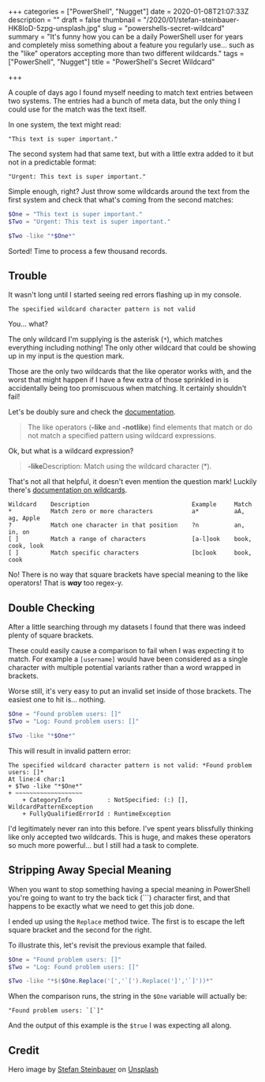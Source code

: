 +++
categories = ["PowerShell", "Nugget"]
date = 2020-01-08T21:07:33Z
description = ""
draft = false
thumbnail = "/2020/01/stefan-steinbauer-HK8IoD-5zpg-unsplash.jpg"
slug = "powershells-secret-wildcard"
summary = "It's funny how you can be a daily PowerShell user for years and completely miss something about a feature you regularly use... such as the \"like\" operators accepting more than two different wildcards."
tags = ["PowerShell", "Nugget"]
title = "PowerShell's Secret Wildcard"

+++


A couple of days ago I found myself needing to match text entries between two systems. The entries had a bunch of meta data, but the only thing I could use for the match was the text itself.

In one system, the text might read:

```
"This text is super important."
```

The second system had that same text, but with a little extra added to it but not in a predictable format:

```
"Urgent: This text is super important."
```

Simple enough, right? Just throw some wildcards around the text from the first system and check that what's coming from the second matches:

```powershell
$One = "This text is super important."
$Two = "Urgent: This text is super important."

$Two -like "*$One*"
```

Sorted! Time to process a few thousand records.

## Trouble

It wasn't long until I started seeing red errors flashing up in my console.

```
The specified wildcard character pattern is not valid
```

You... what?

The only wildcard I'm supplying is the asterisk (`*`), which matches everything including nothing! The only other wildcard that could be showing up in my input is the question mark.

Those are the only two wildcards that the like operator works with, and the worst that might happen if I have a few extra of those sprinkled in is accidentally being too promiscuous when matching. It certainly shouldn't fail!

Let's be doubly sure and check the [documentation](https://docs.microsoft.com/en-us/powershell/module/microsoft.powershell.core/about/about_comparison_operators).

> The like operators (**-like** and **-notlike**) find elements that match or do not match a specified pattern using wildcard expressions.

Ok, but what is a wildcard expression?

> **-like**Description: Match using the wildcard character (*).

That's not all that helpful, it doesn't even mention the question mark! Luckily there's [documentation on wildcards](https://docs.microsoft.com/en-us/powershell/module/microsoft.powershell.core/about/about_wildcards).

```
Wildcard	Description								Example		Match
*			Match zero or more characters			a*			aA, ag, Apple
?			Match one character in that position	?n			an, in, on
[ ]			Match a range of characters				[a-l]ook	book, cook, look
[ ]			Match specific characters				[bc]ook		book, cook
```

No! There is no way that square brackets have special meaning to the like operators! That is **_way_** too regex-y.

## Double Checking

After a little searching through my datasets I found that there was indeed plenty of square brackets.

These could easily cause a comparison to fail when I was expecting it to match. For example a `[username]` would have been considered as a single character with multiple potential variants rather than a word wrapped in brackets.

Worse still, it's very easy to put an invalid set inside of those brackets. The easiest one to hit is... nothing.

```powershell
$One = "Found problem users: []"
$Two = "Log: Found problem users: []"

$Two -like "*$One*"
```

This will result in invalid pattern error:

```
The specified wildcard character pattern is not valid: *Found problem users: []*
At line:4 char:1
+ $Two -like "*$One*"
+ ~~~~~~~~~~~~~~~~~~~
    + CategoryInfo          : NotSpecified: (:) [], WildcardPatternException
    + FullyQualifiedErrorId : RuntimeException
```

I'd legitimately never ran into this before. I've spent years blissfully thinking like only accepted two wildcards. This is huge, and makes these operators so much more powerful... but I still had a task to complete.

## Stripping Away Special Meaning

When you want to stop something having a special meaning in PowerShell you're going to want to try the back tick (```) character first, and that happens to be exactly what we need to get this job done.

I ended up using the `Replace` method twice. The first is to escape the left square bracket and the second for the right.

To illustrate this, let's revisit the previous example that failed.

```powershell
$One = "Found problem users: []"
$Two = "Log: Found problem users: []"

$Two -like "*$($One.Replace('[','`[').Replace(']','`]'))*"
```

When the comparison runs, the string in the `$One` variable will actually be:

```
"Found problem users: `[`]"
```

And the output of this example is the `$true` I was expecting all along.

## Credit

Hero image by [Stefan Steinbauer](https://unsplash.com/@usinglight?utm_source=unsplash&utm_medium=referral&utm_content=creditCopyText) on [Unsplash](https://unsplash.com/s/photos/secret?utm_source=unsplash&utm_medium=referral&utm_content=creditCopyText)


